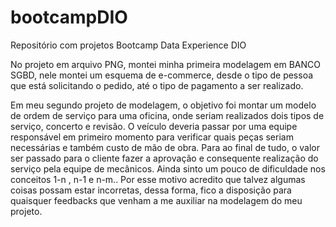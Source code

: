 # bootcampDIO
Repositório com projetos Bootcamp Data Experience DIO

No projeto em arquivo PNG, montei minha primeira modelagem em BANCO SGBD, nele montei um esquema de e-commerce, desde o tipo de pessoa que está solicitando o pedido, até o tipo de pagamento a ser realizado.




Em meu segundo projeto de modelagem, o objetivo foi montar um modelo de ordem de serviço para uma oficina, onde seriam realizados dois tipos de serviço, concerto e revisão.
O veículo deveria passar por uma equipe responsável em primeiro momento para verificar quais peças seriam necessárias e também custo de mão de obra. Para ao final de tudo, o valor ser passado para o cliente fazer a aprovação e consequente realização do serviço pela equipe de mecânicos.
Ainda sinto um pouco de dificuldade nos conceitos 1-n , n-1 e n-m.. Por esse motivo acredito que talvez algumas coisas possam estar incorretas, dessa forma, fico a disposição para quaisquer feedbacks que venham a me auxiliar na modelagem do meu projeto.
